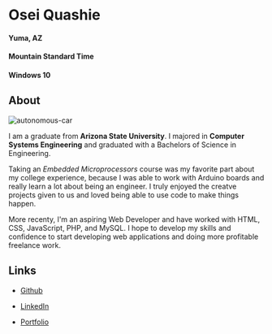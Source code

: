 # Osei Quashie
#### Yuma, AZ 
#### Mountain Standard Time
#### Windows 10



## About

![autonomous-car](https://portfolio.proqweb.com/img/auto-car.jpg "picture of self driving car, controlled using an Arduino board")

I am a graduate from **Arizona State University**. I majored in **Computer Systems Engineering** and graduated with a Bachelors of Science in Engineering.

Taking an _Embedded Microprocessors_ course was my favorite part about my college experience, because I was able to work with Arduino boards and really learn a lot about being an engineer. I truly enjoyed the creatve projects given to us and loved being able to use code to make things happen.

More recenty, I'm an aspiring Web Developer and have worked with HTML, CSS, JavaScript, PHP, and MySQL. 
I hope to develop my skills and confidence to start developing web applications and doing more profitable freelance work.



## Links
* [Github](https://github.com/Osimba)

* [LinkedIn](https://www.linkedin.com/in/osei-quashie-a95327146/)

* [Portfolio](https://portfolio.proqweb.com)
